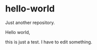 # hello-world
Just another repository.

Hello world,

this is just a test. I have to edit something.
